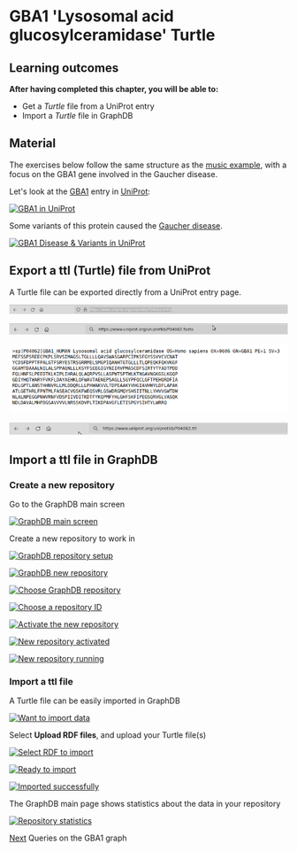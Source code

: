 # GBA1 'Lysosomal acid glucosylceramidase' Turtle

## Learning outcomes

**After having completed this chapter, you will be able to:**

- Get a *Turtle* file from a UniProt entry
- Import a *Turtle* file in GraphDB


## Material

The exercises below follow the same structure as the [music example](/music/), with a focus on the GBA1 gene involved in the Gaucher disease.

Let's look at the [GBA1](https://www.uniprot.org/uniprotkb/P04062) entry in [UniProt](https://www.uniprot.org/):

[![GBA1 in UniProt](assets/images/GBA1_in_UniProt.png "GBA1 in UniProt")](../assets/images/GBA1_in_UniProt.png)

Some variants of this protein caused the [Gaucher disease](https://en.wikipedia.org/wiki/Gaucher%27s_disease).

[![GBA1 Disease & Variants in UniProt](assets/images/Gaucher_disease.png "GBA1 Disease & Variants in UniProt")](../assets/images/Gaucher_disease.png)


## Export a ttl (Turtle) file from UniProt

A Turtle file can be exported directly from a UniProt entry page.

[![UniProt entry URL](assets/images/P04062_url.png "UniProt entry URL")](../assets/images/P04062_url.png)

[![Export in FASTA](assets/images/P04062.fasta.png "Export in FASTA")](../assets/images/P04062.fasta.png)

[![FASTA export](assets/images/P04062.fasta2.png "FASTA export")](../assets/images/P04062.fasta2.png)

[![Export in Turtle](assets/images/P04062.ttl.png "Export in Turtle")](../assets/images/P04062.ttl.png)


## Import a ttl file in GraphDB

### Create a new repository

Go to the GraphDB main screen

[![GraphDB main screen](assets/images/GraphDB_main-screen.png "GraphDB main screen")](../assets/images/GraphDB_main-screen.png)

Create a new repository to work in

[![GraphDB repository setup](assets/images/GraphDB_repository-setup.png "GraphDB repository setup")](../assets/images/GraphDB_repository-setup.png)

[![GraphDB new repository](assets/images/GraphDB_new-repository.png "GraphDB new repository")](../assets/images/GraphDB_new-repository.png)

[![Choose GraphDB repository](assets/images/GraphDB_choose-GraphDB-repository.png "Choose GraphDB repository")](../assets/images/GraphDB_choose-GraphDB-repository.png)

[![Choose a repository ID](assets/images/GraphDB_choose-repository-ID.png "Choose a repository ID")](../assets/images/GraphDB_choose-repository-ID.png)

[![Activate the new repository](assets/images/GraphDB_activate-new-repository.png "Activate the new repository")](../assets/images/GraphDB_activate-new-repository.png)

[![New repository activated](assets/images/GraphDB_new-repository-activated.png "New repository activated")](../assets/images/GraphDB_new-repository-activated.png)

[![New repository running](assets/images/GraphDB_new-repository-running.png "New repository running")](../assets/images/GraphDB_new-repository-running.png)


### Import a ttl file

A Turtle file can be easily imported in GraphDB

[![Want to import data](assets/images/GraphDB_want-to-import.png "Want to import data")](../assets/images/GraphDB_want-to-import.png)

Select **Upload RDF files**, and upload your Turtle file(s)

[![Select RDF to import](assets/images/GraphDB_Select-RDF-to-import.png "Select RDF to import")](../assets/images/GraphDB_Select-RDF-to-import.png)

[![Ready to import](assets/images/GraphDB_ready-to-import.png "Ready to import")](../assets/images/GraphDB_ready-to-import.png)

[![Imported successfully](assets/images/GraphDB_imported-successfully.png "Imported successfully")](../assets/images/GraphDB_imported-successfully.png)

The GraphDB main page shows statistics about the data in your repository

[![Repository statistics](assets/images/GraphDB_repository-statistics.png "Repository statistics")](../assets/images/GraphDB_repository-statistics.png)


[Next](/gba1/) Queries on the GBA1 graph

